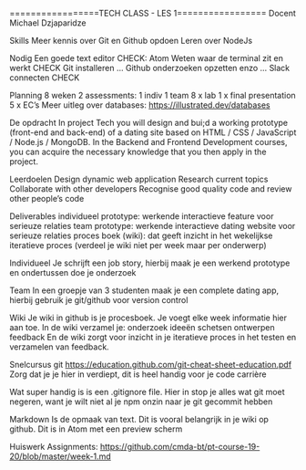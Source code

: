 =================TECH CLASS - LES 1=================
Docent Michael Dzjaparidze

Skills
Meer kennis over Git en Github opdoen
Leren over NodeJs

Nodig
Een goede text editor				CHECK: Atom
Weten waar de terminal zit en werkt		CHECK
Git installeren					…
Github onderzoeken opzetten enzo		…
Slack connecten				CHECK


Planning
8 weken
2 assessments: 1 indiv 1 team
8 x lab
1 x final presentation
5 x EC’s
Meer uitleg over databases: https://illustrated.dev/databases

De opdracht
In project Tech you will design and bui;d a working prototype (front-end and back-end) of a dating site based on HTML / CSS / JavaScript / Node.js / MongoDB.
In the Backend and Frontend Development courses, you can acquire the necessary knowledge that you then apply in the project.



Leerdoelen
Design dynamic web application
Research current topics
Collaborate with other developers
Recognise good quality code and review other people’s code

Deliverables
individueel prototype: werkende interactieve feature voor serieuze relaties
team prototype: werkende interactieve dating website voor serieuze relaties
proces boek (wiki): dat geeft inzicht in het wekelijkse iteratieve proces (verdeel je wiki niet per week maar per onderwerp)

Individueel
Je schrijft een job story, hierbij maak je een werkend prototype en ondertussen doe je onderzoek

Team
In een groepje van 3 studenten maak je een complete dating app, hierbij gebruik je git/github voor version control

Wiki
Je wiki in github is je procesboek. Je voegt elke week informatie hier aan toe. In de wiki verzamel je:
onderzoek
ideeën
schetsen
ontwerpen
feedback
En de wiki zorgt voor inzicht in je iteratieve proces in het testen en verzamelen van feedback.

Snelcursus git
https://education.github.com/git-cheat-sheet-education.pdf
Zorg dat je je hier in verdiept, dit is heel handig voor je code carrière

Wat super handig is is een .gitignore file. Hier in stop je alles wat git moet negeren, want je wilt niet al je npm onzin naar je git gecommit hebben



Markdown
Is de opmaak van text. Dit is vooral belangrijk in je wiki op github.
Dit is in Atom met een preview scherm

Huiswerk
Assignments: https://github.com/cmda-bt/pt-course-19-20/blob/master/week-1.md
